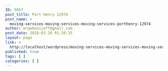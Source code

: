 ```yaml
---
ID: 5057
post_title: Port Henry 12974
post_name: >
  moving-services-moving-services-moving-services-porthenry-12974
author: mrgabonijeff@gmail.com
post_date: 2018-03-28 01:38:35
layout: page
link: >
  http://localhost/wordpress/moving-services-moving-services-moving-services-porthenry-12974/
published: true
tags: [ ]
categories: [ ]
---
```

